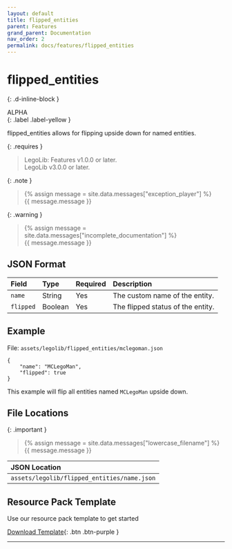 ```yaml
---
layout: default
title: flipped_entities
parent: Features
grand_parent: Documentation
nav_order: 2
permalink: docs/features/flipped_entities
---
```

# flipped_entities  
{: .d-inline-block }  

ALPHA  
{: .label .label-yellow }  

flipped_entities allows for flipping upside down for named entities.  

{: .requires }  
> LegoLib: Features v1.0.0 or later.  
> LegoLib v3.0.0 or later.  

{: .note }  
> {% assign message = site.data.messages["exception_player"] %}  
> {{ message.message }}  

{: .warning }  
> {% assign message = site.data.messages["incomplete_documentation"] %}  
> {{ message.message }}  

## JSON Format  

| Field        | Type    | Required | Description                       |  
|:-------------|:--------|:---------|:----------------------------------|  
| `name`       | String  | Yes      | The custom name of the entity.    |  
| `flipped`    | Boolean | Yes      | The flipped status of the entity. |  


## Example  

File: `assets/legolib/flipped_entities/mclegoman.json`  
```  
{  
    "name": "MCLegoMan",  
    "flipped": true  
}  
```  
This example will flip all entities named `MCLegoMan` upside down.  

## File Locations  

{: .important }  
> {% assign message = site.data.messages["lowercase_filename"] %}  
> {{ message.message }}  

| JSON Location                               |  
|:--------------------------------------------|  
| `assets/legolib/flipped_entities/name.json` |  

## Resource Pack Template  

Use our resource pack template to get started  

[Download Template](https://github.com/LegoLib-Fabric/community/tree/main/templates/flipped_entities){: .btn .btn-purple }  


---


